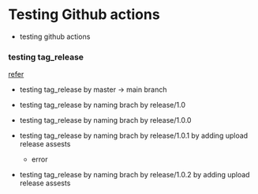 # Testing Github actions

- testing github actions

### testing tag_release
[refer](https://medium.com/prnd/github%EC%97%90%EC%84%9C-release-tag-%EC%9E%90%EB%8F%99%EC%9C%BC%EB%A1%9C-%EB%A7%8C%EB%93%A4%EC%96%B4-%EC%A3%BC%EA%B8%B0-1%EB%B6%84%EB%A7%8C%EC%97%90-%EC%84%A4%EC%A0%95-5c09a383fb08)
- testing tag_release by master -> main branch
- testing tag_release by naming brach by release/1.0
- testing tag_release by naming brach by release/1.0.0

- testing tag_release by naming brach by release/1.0.1 by adding upload release assests
  - error
- testing tag_release by naming brach by release/1.0.2 by adding upload release assests
